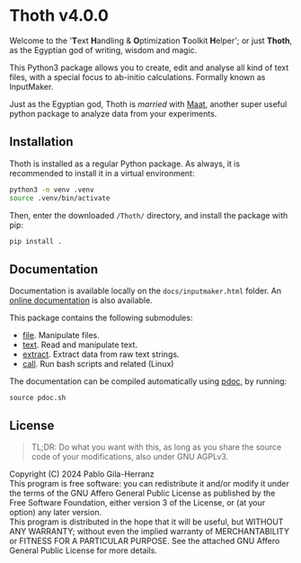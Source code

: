 # Thoth v4.0.0

Welcome to the '**T**ext **H**andling & **O**ptimization **T**oolkit **H**elper'; or just **Thoth**, as the Egyptian god of writing, wisdom and magic.  

This Python3 package allows you to create, edit and analyse all kind of text files, with a special focus to ab-initio calculations. Formally known as InputMaker.  

Just as the Egyptian god, Thoth is *married* with [Maat](https://github.com/pablogila/Maat), another super useful python package to analyze data from your experiments.  


## Installation

Thoth is installed as a regular Python package.
As always, it is recommended to install it in a virtual environment:  
```bash
python3 -m venv .venv
source .venv/bin/activate
```

Then, enter the downloaded `/Thoth/` directory, and install the package with pip:  
```bash
pip install .
```


## Documentation

Documentation is available locally on the `docs/inputmaker.html` folder.
An [online documentation](https://pablogila.github.io/InputMaker/) is also available.

This package contains the following submodules:
- [file](https://pablogila.github.io/Thoth/thoth/file.html). Manipulate files.
- [text](https://pablogila.github.io/Thoth/thoth/text.html). Read and manipulate text.
- [extract](https://pablogila.github.io/Thoth/thoth/extract.html). Extract data from raw text strings.
- [call](https://pablogila.github.io/Thoth/thoth/call.html). Run bash scripts and related (Linux)

The documentation can be compiled automatically using [pdoc](https://pdoc.dev/), by running:
```shell
source pdoc.sh
```


## License

> TL;DR: Do what you want with this, as long as you share the source code of your modifications, also under GNU AGPLv3.  

Copyright (C) 2024  Pablo Gila-Herranz  
This program is free software: you can redistribute it and/or modify
it under the terms of the GNU Affero General Public License as published
by the Free Software Foundation, either version 3 of the License, or
(at your option) any later version.  
This program is distributed in the hope that it will be useful,
but WITHOUT ANY WARRANTY; without even the implied warranty of
MERCHANTABILITY or FITNESS FOR A PARTICULAR PURPOSE.
See the attached GNU Affero General Public License for more details.  

